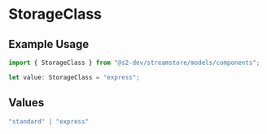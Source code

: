# StorageClass

## Example Usage

```typescript
import { StorageClass } from "@s2-dev/streamstore/models/components";

let value: StorageClass = "express";
```

## Values

```typescript
"standard" | "express"
```